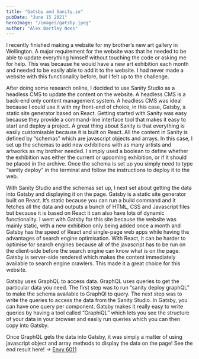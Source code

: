 ```yaml
---
title: "Gatsby and Sanity.io"
pubDate: "June 15 2021"
heroImage: "/images/gatsby.jpeg"
author: "Alex Bartley Nees"
---
```


<p class="paragraph">
          I recently finished making a website for my brother’s new art gallery
          in Wellington. A major requirement for the website was that he needed
          to be able to update everything himself without touching the code or
          asking me for help. This was because he would have a new art
          exhibition each month and needed to be easily able to add it to the
          website. I had never made a website with this functionality before,
          but I felt up to the challenge.
</p>

<p class="paragraph u-margin-top-medium">
          After doing some research online, I decided to use Sanity Studio as a
          headless CMS to update the content on the website. A headless CMS is a
          back-end only content management system. A headless CMS was ideal
          because I could use it with my front-end of choice, in this case,
          Gatsby, a static site generator based on React. Getting started with
          Sanity was easy because they provide a command-line interface tool
          that makes it easy to start and deploy a project. A great thing about
          Sanity is that everything is easily customisable because it is built
          on React. All the content in Sanity is defined by “schemas” which are
          javascript objects and arrays. In this case, I set up the schemas to
          add new exhibitions with as many artists and artworks as my brother
          needed. I simply used a boolean to define whether the exhibition was
          either the current or upcoming exhibition, or if it should be placed
          in the archive. Once the schema is set up you simply need to type
          “sanity deploy” in the terminal and follow the instructions to deploy
          it to the web.
</p>

<p class="paragraph  u-margin-top-medium">
          With Sanity Studio and the schemas set up, I next set about getting
          the data into Gatsby and displaying it on the page. Gatsby is a static
          site generator built on React. It’s static because you can run a build
          command and it fetches all the data and outputs a bunch of HTML, CSS
          and Javascript files but because it is based on React it can also have
          lots of dynamic functionality. I went with Gatsby for this site
          because the website was mainly static, with a new exhibition only
          being added once a month and Gatsby has the speed of React and
          single-page web apps while having the advantages of search engine
          optimisation. With React, it can be harder to optimise for search
          engines because all of the javascript has to be run on the client-side
          before the search engine can know what is on the page. Gatsby is
          server-side rendered which makes the content immediately available to
          search engine crawlers. This made it a great choice for this website.
        </p>

<p class="paragraph u-margin-top-medium">
          Gatsby uses GraphQL to access data. GraphQL uses queries to get the
          particular data you need. The first step was to run “sanity deploy
          graphQL” to make the schema available to GraphQl to query. The next
          step was to write the queries to access the data from the Sanity
          Studio. In Gatsby, you can have one query per component. Gatsby makes
          it really easy to write queries by having a tool called “GraphiQL”
          which lets you see the structure of your data in your browser and
          easily run queries which you can then copy into Gatsby.
</p>

<p class="paragraph u-margin-top-medium u-margin-bottom-big">
          Once GraphQL gets the data into Gatsby, it was simply a matter of
          using javascript object and array methods to display the data on the
          page! See the end result here! &rarr;
          <a class="link underline" href="https://envy6011.net/">Envy 6011</a>
</p>
